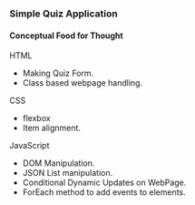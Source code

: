 ### Simple Quiz Application   
#### Conceptual Food for Thought  
  
HTML  
- Making Quiz Form.  
- Class based webpage handling.  
  
CSS  
- flexbox  
- Item alignment.  
  
JavaScript  
- DOM Manipulation.   
- JSON List manipulation.  
- Conditional Dynamic Updates on WebPage.  
- ForEach method to add events to elements.  
